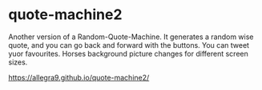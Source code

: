 # quote-machine2
Another version of a Random-Quote-Machine. It generates a random wise quote, and you can go back and forward with the buttons. You can tweet yuor favourites. Horses background picture changes for different screen sizes. 

https://allegra9.github.io/quote-machine2/

